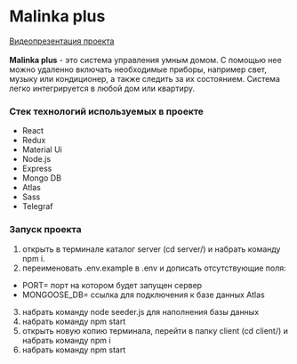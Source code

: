 # Malinka plus
[Видеопрезентация проекта](https://drive.google.com/drive/u/0/folders/14EbGRslX7ptScm-J_e16HxDTJIHvL5UK)
<br/>
<br/>
**Malinka plus** - это система управления умным домом. С помощью нее можно удаленно включать необходимые приборы, например свет, музыку или кондиционер,
а также следить за их состоянием. Система легко интегрируется в любой дом или квартиру.
### Стек технологий используемых в проекте
* React
* Redux
* Material Ui
* Node.js
* Express
* Mongo DB
* Atlas
* Sass
* Telegraf
### Запуск проекта
1. открыть в терминале каталог server (cd server/) и набрать команду npm i.
2. переименовать .env.example в .env и дописать отсутствующие поля:
* PORT= порт на котором будет запущен сервер
* MONGOOSE_DB= ссылка для подключения к базе данных Atlas
3. набрать команду node seeder.js для наполнения базы данных
4. набрать команду npm start
5. открыть новую копию терминала, перейти в папку client (cd client/) и набрать команду npm i
6. набрать команду npm start
